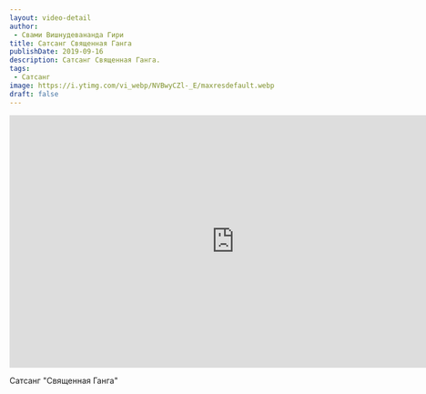 ```yaml
---
layout: video-detail
author:
 - Свами Вишнудевананда Гири
title: Сатсанг Священная Ганга
publishDate: 2019-09-16
description: Сатсанг Священная Ганга. 
tags: 
 - Сатсанг
image: https://i.ytimg.com/vi_webp/NVBwyCZl-_E/maxresdefault.webp
draft: false
---
```


<iframe width="790" height="444" src="https://www.youtube.com/embed/NVBwyCZl-_E" frameborder="0" allowfullscreen=""></iframe> 

  Сатсанг "Священная Ганга"

  

 